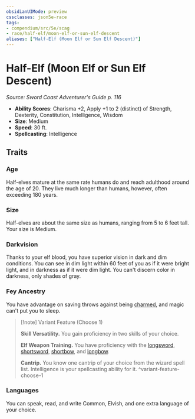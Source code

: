 ```yaml
---
obsidianUIMode: preview
cssclasses: json5e-race
tags:
- compendium/src/5e/scag
- race/half-elf/moon-elf-or-sun-elf-descent
aliases: ["Half-Elf (Moon Elf or Sun Elf Descent)"]
---
```

# Half-Elf (Moon Elf or Sun Elf Descent)
*Source: Sword Coast Adventurer's Guide p. 116*  

- **Ability Scores**: Charisma +2, Apply +1 to 2 (distinct) of Strength, Dexterity, Constitution, Intelligence, Wisdom
- **Size**: Medium
- **Speed**: 30 ft.
- **Spellcasting**: Intelligence

## Traits

### Age

Half-elves mature at the same rate humans do and reach adulthood around the age of 20. They live much longer than humans, however, often exceeding 180 years.

### Size

Half-elves are about the same size as humans, ranging from 5 to 6 feet tall. Your size is Medium.

### Darkvision

Thanks to your elf blood, you have superior vision in dark and dim conditions. You can see in dim light within 60 feet of you as if it were bright light, and in darkness as if it were dim light. You can't discern color in darkness, only shades of gray.

### Fey Ancestry

You have advantage on saving throws against being [charmed](/Systems/5e/rules/conditions.md#charmed), and magic can't put you to sleep.

> [!note] Variant Feature (Choose 1)
> 
> **Skill Versatility.** You gain proficiency in two skills of your choice.
> 
> **Elf Weapon Training.** You have proficiency with the [longsword](/Systems/5e/items/longsword.md), [shortsword](/Systems/5e/items/shortsword.md), [shortbow](/Systems/5e/items/shortbow.md), and [longbow](/Systems/5e/items/longbow.md).
> 
> **Cantrip.** You know one cantrip of your choice from the wizard spell list. Intelligence is your spellcasting ability for it.
^variant-feature-choose-1

### Languages

You can speak, read, and write Common, Elvish, and one extra language of your choice.